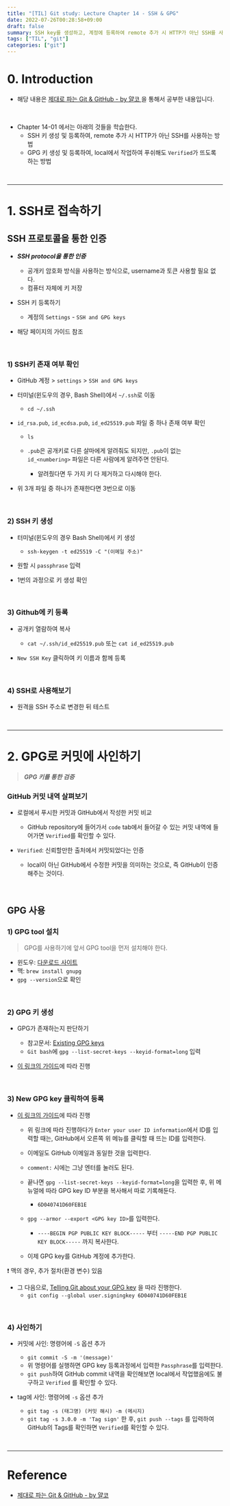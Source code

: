 ```yaml
---
title: "[TIL] Git study: Lecture Chapter 14 - SSH & GPG"
date: 2022-07-26T00:28:58+09:00
draft: false
summary: SSH key를 생성하고, 계정에 등록하여 remote 추가 시 HTTP가 아닌 SSH를 사용하는 방법과 GPG key를 생성하고 계정에 등록하여 local에서 작업해도 'Verified'가 뜨는 것 실습해본다.
tags: ["TIL", "git"]
categories: ["git"]
---
```

# 0. Introduction


- 해당 내용은 [제대로 파는 Git & GitHub - by 얄코 ](https://www.inflearn.com/course/%EC%A0%9C%EB%8C%80%EB%A1%9C-%ED%8C%8C%EB%8A%94-%EA%B9%83/dashboard)을 통해서 공부한 내용입니다.

<br>

- Chapter 14-01 에서는 아래의 것들을 학습한다.  
    - SSH 키 생성 및 등록하여, remote 추가 시 HTTP가 아닌 SSH를 사용하는 방법  
    - GPG 키 생성 및 등록하여, local에서 작업하여 푸쉬해도 `Verified`가 뜨도록 하는 방법

<br>

---
# 1. SSH로 접속하기



## SSH 프로토콜을 통한 인증


- **_SSH protocol을 통한 인증_**
    - 공개키 암호화 방식을 사용하는 방식으로, username과 토큰 사용할 필요 없다.  
    - 컴퓨터 자체에 키 저장  

- SSH 키 등록하기
    - 계정의 `Settings` - `SSH and GPG keys`  

- 해당 페이지의 가이드 참조  

<br>

### 1) SSH키 존재 여부 확인

- GitHub 계정 > `settings` > `SSH and GPG keys` 

- 터미널(윈도우의 경우, Bash Shell)에서 `~/.ssh`로 이동  
    - `cd ~/.ssh`  

- `id_rsa.pub`, `id_ecdsa.pub`, `id_ed25519.pub` 파일 중 하나 존재 여부 확인

    - `ls`

    - `.pub`은 공개키로 다른 살마에게 알려줘도 되지만, `.pub`이 없는 `id_<numbering>` 파일은 다른 사람에게 알려주면 안된다.  
        - 알려줬다면 두 가지 키 다 제거하고 다시해야 한다. 

- 위 3개 파일 중 하나가 존재한다면 3번으로 이동


<br>

### 2) SSH 키 생성

- 터미널(윈도우의 경우 Bash Shell)에서 키 생성  
    - `ssh-keygen -t ed25519 -C "(이메일 주소)"`



- 원할 시 `passphrase` 입력


- 1번의 과정으로 키 생성 확인  

<br>

### 3) Github에 키 등록


- 공개키 열람하여 복사 
    - `cat ~/.ssh/id_ed25519.pub` 또는 `cat id_ed25519.pub`

- `New SSH Key` 클릭하여 키 이름과 함께 등록  


<br>

### 4) SSH로 사용해보기  

- 원격을 SSH 주소로 변경한 뒤 테스트  

<br>

---
# 2. GPG로 커밋에 사인하기

> **_GPG 키를 통한 검증_**


### GitHub 커밋 내역 살펴보기 

- 로컬에서 푸시한 커밋과 GitHub에서 작성한 커밋 비교  
    - GitHub repository에 들어가서 `code` tab에서 들어갈 수 있는 커밋 내역에 들어가면 `Verified`를 확인할 수 있다.  


- `Verified`: 신뢰할만한 출처에서 커밋되었다는 인증
    - local이 아닌 GitHub에서 수정한 커밋을 의미하는 것으로, 즉 GitHub이 인증해주는 것이다.  


<br>

## GPG 사용

### 1) GPG tool 설치

> GPG를 사용하기에 앞서 GPG tool을 먼저 설치해야 한다.   


- 윈도우: [다운로드 사이트](https://www.gnupg.org/download/)
- 맥: `brew install gnupg`
- `gpg --version`으로 확인


<br>

### 2) GPG 키 생성


- GPG가 존재하는지 판단하기
    - 참고문서: [Existing GPG keys](https://docs.github.com/en/authentication/managing-commit-signature-verification/checking-for-existing-gpg-keys)
    - `Git bash`에 `gpg --list-secret-keys --keyid-format=long` 입력  

- [이 링크의 가이드](https://docs.github.com/en/authentication/managing-commit-signature-verification/generating-a-new-gpg-key)에 따라 진행


<br>

### 3) New GPG key 클릭하여 등록


- [이 링크의 가이드](https://docs.github.com/en/authentication/managing-commit-signature-verification/telling-git-about-your-signing-key)에 따라 진행
    - 위 링크에 따라 진행하다가 `Enter your user ID information`에서 ID를 입력할 때는, GitHub에서 오른쪽 위 메뉴를 클릭할 때 뜨는 ID를 입력한다. 
    - 이메일도 GitHub 이메일과 동일한 것을 입력한다. 
    - `comment:` 시에는 그냥 엔터를 눌러도 된다.  

    - 끝나면 `gpg --list-secret-keys --keyid-format=long`을 입력한 후, 위 메뉴얼에 따라 GPG key ID 부분을 복사해서 따로 기록해둔다. 
        - `6D040741D60FEB1E`


    - `gpg --armor --export <GPG key ID>`를 입력한다.
        - `----BEGIN PGP PUBLIC KEY BLOCK-----` 부터 `-----END PGP PUBLIC KEY BLOCK-----` 까지 복사한다. 

    - 이제 GPG key를 GitHub 계정에 추가한다. 


❗ 맥의 경우, 추가 절차(환경 변수) 있음  

- 그 다음으로, [Telling Git about your GPG key](https://docs.github.com/en/authentication/managing-commit-signature-verification/telling-git-about-your-signing-key) 을 따라 진행한다.
    - `git config --global user.signingkey 6D040741D60FEB1E`


<br>

### 4) 사인하기  


- 커밋에 사인: 명령어에 `-S` 옵션 추가  

    - `git commit -S -m '(message)'`  
    - 위 명령어를 실행하면 GPG key 등록과정에서 입력한 `Passphrase`를 입력한다.  
    - `git push`하여 GitHub commit 내역을 확인해보면 local에서 작업했음에도 불구하고 `Verified` 를 확인할 수 있다. 

- tag에 사인: 명령어에 `-s` 옵션 추가 

    - `git tag -s (태그명) (커밋 해시) -m (메시지)`   
    - `git tag -s 3.0.0 -m 'Tag sign'` 한 후, `git push --tags` 를 입력하여 GitHub의 Tags를 확인하면 `Verified`를 확인할 수 있다.  


<br>

---

# Reference

- [제대로 파는 Git & GitHub - by 얄코](https://www.inflearn.com/course/%EC%A0%9C%EB%8C%80%EB%A1%9C-%ED%8C%8C%EB%8A%94-%EA%B9%83/dashboard)
